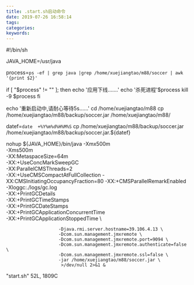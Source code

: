 ```yaml
---
title: .start.sh启动命令
date: 2019-07-26 16:58:14
tags:
categories:
keywords:
---
```


#!/bin/sh


JAVA_HOME=/usr/java

process=`ps -ef | grep java |grep /home/xuejiangtao/m88/soccer | awk '{print $2}'`


if [ "$process" != "" ]; then
        echo '应用下线.......'
        echo '杀死进程'$process
        kill -9 $process
fi

echo '重新启动中,请耐心等待5s......'
cd /home/xuejiangtao/m88
cp /home/xuejiangtao/m88/backup/soccer.jar /home/xuejiangtao/m88/

datef=`date  +%Y%m%d%H%M%S`
cp /home/xuejiangtao/m88/backup/soccer.jar /home/xuejiangtao/m88/backup/soccer.jar.${datef}

nohup ${JAVA_HOME}/bin/java   -Xmx500m \
                        -Xms500m \
                        -XX:MetaspaceSize=64m \
                        -XX:+UseConcMarkSweepGC \
                        -XX:ParallelCMSThreads=2 \
                        -XX:+UseCMSCompactAtFullCollection -XX:CMSInitiatingOccupancyFraction=80 -XX:+CMSParallelRemarkEnabled \
                        -Xloggc:./logs/gc.log \
                        -XX:+PrintGCDetails \
                        -XX:+PrintGCTimeStamps \
                        -XX:+PrintGCDateStamps  \
                        -XX:+PrintGCApplicationConcurrentTime \
                        -XX:+PrintGCApplicationStoppedTime \
						
                        -Djava.rmi.server.hostname=39.106.4.13 \
                        -Dcom.sun.management.jmxremote \
                        -Dcom.sun.management.jmxremote.port=9094 \
                        -Dcom.sun.management.jmxremote.authenticate=false \
                        -Dcom.sun.management.jmxremote.ssl=false \
                        -jar /home/xuejiangtao/m88/soccer.jar \
                         >/dev/null 2>&1 &

"start.sh" 52L, 1809C